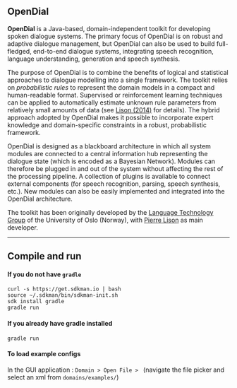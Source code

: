 
## OpenDial

**OpenDial** is a Java-based, domain-independent toolkit for developing
 spoken dialogue systems. The primary focus of OpenDial is on robust
 and adaptive dialogue management, but OpenDial can also be used to
 build full-fledged, end-to-end dialogue systems, integrating speech
 recognition, language understanding, generation and speech synthesis.

The purpose of OpenDial is to combine the benefits of logical and
statistical approaches to dialogue modelling into a single framework.
The toolkit relies on *probabilistic rules* to represent the domain
models in a compact and human-readable format. Supervised or
reinforcement learning techniques can be applied to automatically
estimate unknown rule parameters from relatively small amounts of
data (see [Lison (2014)](http://folk.uio.no/plison/pdfs/thesis/thesis-plison2014.pdf) for details).
The hybrid approach adopted by OpenDial makes it possible to incorporate
expert knowledge and domain-specific constraints in a robust, probabilistic framework.

OpenDial is designed as a blackboard architecture in which all system
modules are connected to a central information hub representing the
dialogue state (which is encoded as a Bayesian Network). Modules can
therefore be plugged in and out of the system without affecting the rest
of the processing pipeline. A collection of plugins is available to
connect external components (for speech recognition, parsing, speech
synthesis, etc.). New modules can also be easily implemented and integrated
into the OpenDial architecture.

The toolkit has been originally developed by the [Language Technology Group](http://www.mn.uio.no/ifi/english/research/groups/ltg/) of the University of Oslo (Norway), with [Pierre Lison](http://nr.no/~plison) as main developer.

---

## Compile and run

#### If you do not have `gradle`

    curl -s https://get.sdkman.io | bash
    source ~/.sdkman/bin/sdkman-init.sh
    sdk install gradle
    gradle run

#### If you already have gradle installed

    gradle run

#### To load example configs

In the GUI application : `Domain > Open File > ` (navigate the file picker and select an
xml from `domains/examples/`)
